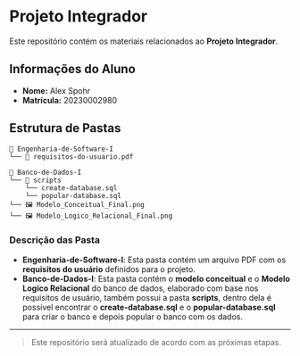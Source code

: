 # Projeto Integrador

Este repositório contém os materiais relacionados ao **Projeto Integrador**.

## Informações do Aluno

- **Nome:** Alex Spohr
- **Matrícula:** 20230002980

## Estrutura de Pastas

```text
📁 Engenharia-de-Software-I
└── 📄 requisitos-do-usuario.pdf

📁 Banco-de-Dados-I
└── 📁 scripts
    └── create-database.sql
    └── popular-database.sql
└── 🖼️ Modelo_Conceitual_Final.png
└── 🖼️ Modelo_Logico_Relacional_Final.png
```
### Descrição das Pasta

- **Engenharia-de-Software-I**: Esta pasta contém um arquivo PDF com os **requisitos do usuário** definidos para o projeto.
- **Banco-de-Dados-I**: Esta pasta contém o **modelo conceitual** e o **Modelo Logico Relacional** do banco de dados, elaborado com base nos requisitos de usuário, também possui a pasta **scripts**, dentro dela é possível encontrar o **create-database.sql** e o **popular-database.sql** para criar o banco e depois popular o banco com os dados.


---

> Este repositório será atualizado de acordo com as próximas etapas.
